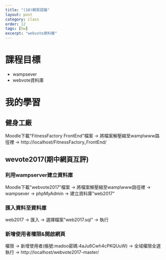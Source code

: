 ```yaml
---
title: "(10)網頁認識"
layout: post
category: class
order: 12
tags: [hw]
excerpt: "webvote資料庫"
---
```



# 課程目標
- wampsever
- webvote資料庫


# 我的學習

## 健身工廠
Moodle下載"FitnessFactory FrontEnd"檔案 → 將檔案解壓縮至wamp\www路徑裡 → http://localhost/FitnessFactory_FrontEnd/

## wevote2017(期中網頁互評)

### 利用wampserver建立資料庫 
Moodle下載"webvote2017"檔案 → 將檔案解壓縮至wamp\www路徑裡 → wampsever → phpMyAdmin → 建立資料庫"web2017"

### 匯入資料至資料庫
web2017 → 匯入 → 選擇檔案"web2017.sql" → 執行

### 新增使用者權限&開啟網頁
權限 → 新增使用者(帳號:madoo密碼:4aJu6Cwh4cPKQUuW) → 全域權限全選 執行 → http://localhost/webvote2017-master/




[1]: https://github.com/        "GitHub"
[2]: https://pages.github.com/  "GitHub Pages"
[3]: https://jekyllrb.com/      "Jekyll"
[4]: http://markdown.tw         "Markdown文件"
[5]: http://dillinger.io/       "Dillinger"








